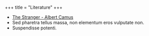 +++
title = "Literature"
+++

- [The Stranger - Albert Camus](./books/blogs/the-stranger)
- Sed pharetra tellus massa, non elementum eros vulputate non.
- Suspendisse potenti.



